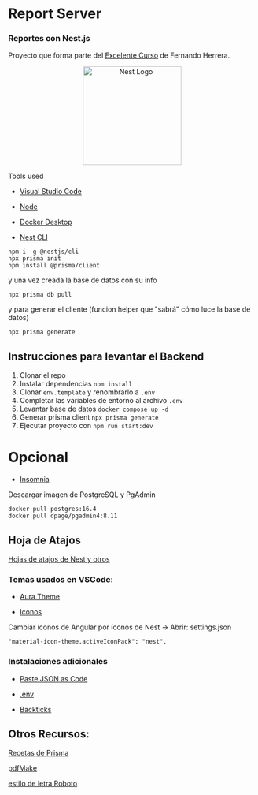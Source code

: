 # Report Server
### Reportes con Nest.js

Proyecto que forma parte del [Excelente Curso](https://www.udemy.com/course/nestjs-reportes/) de Fernando Herrera.

<p align="center">
  <a href="http://nestjs.com/" target="blank"><img src="https://nestjs.com/img/logo-small.svg" width="200" alt="Nest Logo" /></a>
</p>

Tools used 

* [Visual Studio Code](https://code.visualstudio.com/)

* [Node](https://nodejs.org/en)

* [Docker Desktop](https://www.docker.com/get-started)

* [Nest CLI](https://docs.nestjs.com/first-steps)


```
npm i -g @nestjs/cli
npx prisma init
npm install @prisma/client
```
y una vez creada la base de datos con su info 
```
npx prisma db pull
```
y para generar el cliente (funcion helper que "sabrá" cómo luce la base de datos)
```
npx prisma generate
```


## Instrucciones para levantar el Backend

1. Clonar el repo
2. Instalar dependencias `npm install`
3. Clonar `env.template` y renombrarlo a `.env`
4. Completar las variables de entorno al archivo `.env`
5. Levantar base de datos `docker compose up -d`
6. Generar prisma client `npx prisma generate`
7. Ejecutar proyecto con `npm run start:dev`


# Opcional

* [Insomnia](https://insomnia.rest/)


Descargar imagen de PostgreSQL y PgAdmin
```
docker pull postgres:16.4
docker pull dpage/pgadmin4:8.11
```

## Hoja de Atajos
[Hojas de atajos de Nest y otros](https://cursos.devtalles.com/pages/mas-talento)


### Temas usados en VSCode:

* [Aura Theme](https://marketplace.visualstudio.com/items?itemName=DaltonMenezes.aura-theme)

* [Iconos](https://marketplace.visualstudio.com/items?itemName=PKief.material-icon-theme)


Cambiar íconos de Angular por íconos de Nest -> Abrir: settings.json
```
"material-icon-theme.activeIconPack": "nest",
```

### Instalaciones adicionales

* [Paste JSON as Code](https://marketplace.visualstudio.com/items?itemName=quicktype.quicktype)

* [.env](https://marketplace.visualstudio.com/items?itemName=mikestead.dotenv)

* [Backticks](https://marketplace.visualstudio.com/items?itemName=fractalbrew.backticks)


## Otros Recursos:

[Recetas de Prisma](https://docs.nestjs.com/recipes/prisma)

[pdfMake](http://pdfmake.org/#/)

[estilo de letra Roboto](https://fonts.google.com/?query=roboto)